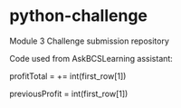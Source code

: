 # python-challenge
Module 3 Challenge submission repository

Code used from AskBCSLearning assistant:

  profitTotal = += int(first_row[1])

  previousProfit = int(first_row[1])

